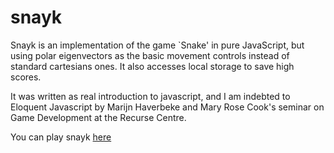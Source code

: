 snayk
=====

Snayk is an implementation of the game `Snake' in pure JavaScript, but using polar eigenvectors as the basic movement controls instead of standard cartesians ones. It also accesses local storage to save high scores.

It was written as real introduction to javascript, and I am indebted to Eloquent Javascript by Marijn Haverbeke and Mary Rose Cook's seminar on Game Development at the Recurse Centre.  

You can play snayk [here](http://condnsdmatters.github.io/snayk)
